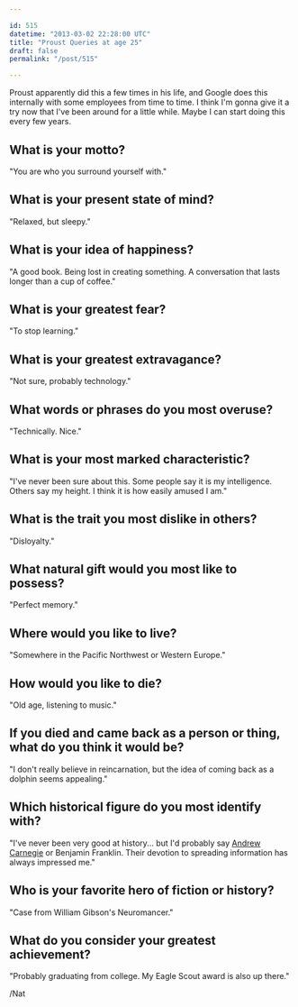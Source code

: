 ```yaml
---

id: 515
datetime: "2013-03-02 22:28:00 UTC"
title: "Proust Queries at age 25"
draft: false
permalink: "/post/515"

---
```


Proust apparently did this a few times in his life, and Google does this internally with some employees from time to time. I think I'm gonna give it a try now that I've been around for a little while. Maybe I can start doing this every few years.

## What is your motto?

"You are who you surround yourself with."

## What is your present state of mind?

"Relaxed, but sleepy."

## What is your idea of happiness?

"A good book. Being lost in creating something. A conversation that lasts longer than a cup of coffee."

## What is your greatest fear?

"To stop learning."

## What is your greatest extravagance?

"Not sure, probably technology."

## What words or phrases do you most overuse?

"Technically. Nice."

## What is your most marked characteristic?

"I've never been sure about this. Some people say it is my intelligence. Others say my height. I think it is how easily amused I am."

## What is the trait you most dislike in others?

"Disloyalty."

## What natural gift would you most like to possess?

"Perfect memory."

## Where would you like to live?

"Somewhere in the Pacific Northwest or Western Europe."

## How would you like to die?

"Old age, listening to music."

## If you died and came back as a person or thing, what do you think it would be?

"I don't really believe in reincarnation, but the idea of coming back as a dolphin seems appealing."

## Which historical figure do you most identify with?

"I've never been very good at history... but I'd probably say [Andrew Carnegie](https://en.wikipedia.org/wiki/Carnegie_library) or Benjamin Franklin. Their devotion to spreading information has always impressed me."

## Who is your favorite hero of fiction or history?

"Case from William Gibson's Neuromancer."

## What do you consider your greatest achievement?

"Probably graduating from college. My Eagle Scout award is also up there."

/Nat


